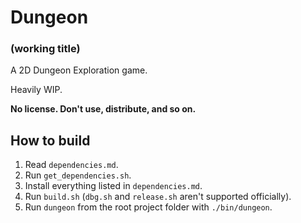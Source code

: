 # Dungeon
### (working title)

A 2D Dungeon Exploration game.

Heavily WIP.

**No license. Don't use, distribute, and so on.**

## How to build

1. Read `dependencies.md`.
2. Run `get_dependencies.sh`.
3. Install everything listed in `dependencies.md`.
4. Run `build.sh` (`dbg.sh` and `release.sh` aren't supported officially).
5. Run `dungeon` from the root project folder with `./bin/dungeon`.
